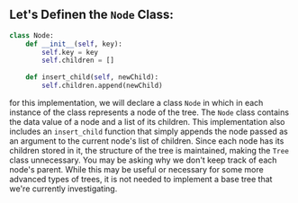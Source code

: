 <!--code centered-->
## Let's Definen the `Node` Class:
<!--Now that we understand the structure of a tree and the common terminology used to describe elements of a tree, let's think of how we would implement the structure in Python.-->

<!--It may be tempting to declare a class called `Tree` in which we store all the nodes in the class. While this approach makes sense, it can often lead to confusion and does not have built-in functionality for relationships between the nodes in the tree. When you realize that a class for the tree itself is not necessary, you may think of a second approach, which is the standard implementation. Instead,...-->  

```Python
class Node:
    def __init__(self, key):
        self.key = key
        self.children = []
    
    def insert_child(self, newChild):
        self.children.append(newChild)
```

for this implementation, we will declare a class `Node` in which in each instance of the class represents a node of the tree.  The `Node` class contains the data value of a node and a list of its children. This implementation also includes an `insert_child` function that simply appends the node passed as an argument to the current node's list of children. Since each node has its children stored in it, the structure of the tree is maintained, making the `Tree` class unnecessary. You may be asking why we don't keep track of each node's parent. While this may be useful or necessary for some more advanced types of trees, it is not needed to implement a base tree that we're currently investigating.